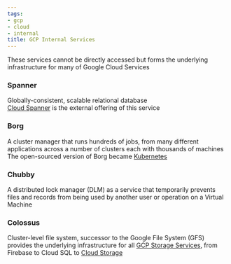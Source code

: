 ```yaml
---
tags:
- gcp
- cloud
- internal
title: GCP Internal Services
---
```


These services cannot be directly accessed but forms the underlying infrastructure for many of Google Cloud Services

### Spanner

Globally-consistent, scalable relational database  
[Cloud Spanner](../gcp-database-services/gcp-database-services.md#Cloud%20Spanner) is the external offering of this service

### Borg

A cluster manager that runs hundreds of jobs, from many different applications across a number of clusters each with thousands of machines  
The open-sourced version of Borg became [Kubernetes](../../../software-engineering/devops/kubernetes/kubernetes.md)

### Chubby

A distributed lock manager (DLM) as a service that temporarily prevents files and records from being used by another user or operation on a Virtual Machine

### Colossus

Cluster-level file system, successor to the Google File System (GFS) provides the underlying infrastructure for all [GCP Storage Services](../gcp-storage-services/gcp-storage-services.md), from Firebase to Cloud SQL to [Cloud Storage](../gcp-storage-services/cloud-storage.md)